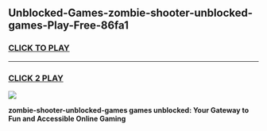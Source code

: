 
## Unblocked-Games-zombie-shooter-unblocked-games-Play-Free-86fa1
<h3>
<a href="https://premium76.site?title=zombie-shooter-unblocked-games&ref=17A">CLICK TO PLAY</a></h3>
<hr>

<h3>
<a href="https://premium76.site?title=zombie-shooter-unblocked-games&ref=17A">CLICK 2 PLAY</a>
  
</h3>

<a href="https://premium76.site?title=zombie-shooter-unblocked-games&ref=17A"><img src="https://clearcache.store/games.png"></a>


**zombie-shooter-unblocked-games games unblocked: Your Gateway to Fun and Accessible Online Gaming**
